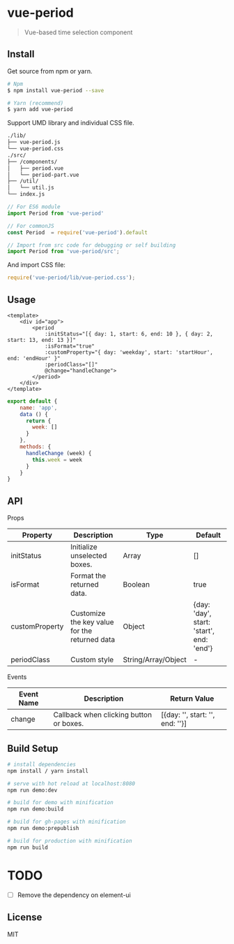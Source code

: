 # vue-period

> Vue-based time selection component

## Install

Get source from npm or yarn.

``` bash
# Npm
$ npm install vue-period --save

# Yarn (recommend)
$ yarn add vue-period
```

Support UMD library and individual CSS file.

```bash
./lib/
├── vue-period.js
└── vue-period.css
./src/
├── /components/
│   ├── period.vue
│   └── period-part.vue
├── /util/
│   └── util.js
└── index.js
```

```javascript
// For ES6 module
import Period from 'vue-period'

// For commonJS
const Period  = require('vue-period').default

// Import from src code for debugging or self building
import Period from 'vue-period/src';
```

And import CSS file:
```javascript
require('vue-period/lib/vue-period.css');
```


## Usage

```template
<template>
    <div id="app">
        <period
            :initStatus="[{ day: 1, start: 6, end: 10 }, { day: 2, start: 13, end: 13 }]"
            :isFormat="true"
            :customProperty="{ day: 'weekday', start: 'startHour', end: 'endHour' }"
            :periodClass="[]"
            @change="handleChange">
        </period>
    </div>
</template>
```

```javascript
export default {
    name: 'app',
    data () {
      return {
        week: []
      }
    },
    methods: {
      handleChange (week) {
        this.week = week
      }
    }
}
```


## API

Props

| Property | Description | Type | Default |
| ----- | ----- | ----- | ----- |
| initStatus | Initialize unselected boxes. | Array | [] |
| isFormat | Format the returned data. | Boolean | true |
| customProperty | Customize the key value for the returned data | Object | {day: 'day', start: 'start', end: 'end'} |
| periodClass | Custom style | String/Array/Object | - |

Events

| Event Name | Description | Return Value |
| ----- | ----- | ----- |
| change | Callback when clicking button or boxes. | [{day: '', start: '', end: ''}] |


## Build Setup

``` bash
# install dependencies
npm install / yarn install

# serve with hot reload at localhost:8080
npm run demo:dev

# build for demo with minification
npm run demo:build

# build for gh-pages with minification
npm run demo:prepublish

# build for production with minification
npm run build
```


# TODO

- [ ] Remove the dependency on element-ui



## License

MIT
